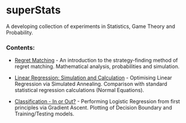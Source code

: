 # superStats
A developing collection of experiments in Statistics, Game Theory and Probability.

### Contents:
  * [Regret Matching](<Regret Matching.ipynb>) - An introduction to the strategy-finding method of regret matching. Mathematical analysis, probabilities and simulation.

* [Linear Regression: Simulation and Calculation](<Linear Regression Simulation.ipynb>) - Optimising Linear Regression via Simulated Annealing. Comparison with standard statistical regression calculations (Normal Equations). 

* [Classification - In or Out?](<Classification - In or Out?.ipynb>) - Performing Logistic Regression from first principles via Gradient Ascent. Plotting of Decision Boundary and Training/Testing models.
